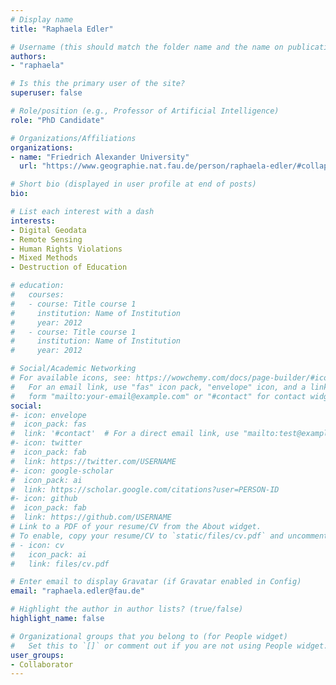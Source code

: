 ```yaml
---
# Display name
title: "Raphaela Edler"

# Username (this should match the folder name and the name on publications)
authors:
- "raphaela"

# Is this the primary user of the site?
superuser: false

# Role/position (e.g., Professor of Artificial Intelligence)
role: "PhD Candidate"

# Organizations/Affiliations
organizations:
- name: "Friedrich Alexander University"
  url: "https://www.geographie.nat.fau.de/person/raphaela-edler/#collapse_1"

# Short bio (displayed in user profile at end of posts)
bio: 

# List each interest with a dash
interests:
- Digital Geodata
- Remote Sensing
- Human Rights Violations
- Mixed Methods
- Destruction of Education

# education:
#   courses:
#   - course: Title course 1
#     institution: Name of Institution
#     year: 2012
#   - course: Title course 1
#     institution: Name of Institution
#     year: 2012

# Social/Academic Networking
# For available icons, see: https://wowchemy.com/docs/page-builder/#icons
#   For an email link, use "fas" icon pack, "envelope" icon, and a link in the
#   form "mailto:your-email@example.com" or "#contact" for contact widget.
social:
#- icon: envelope
#  icon_pack: fas
#  link: '#contact'  # For a direct email link, use "mailto:test@example.org".
#- icon: twitter
#  icon_pack: fab
#  link: https://twitter.com/USERNAME
#- icon: google-scholar
#  icon_pack: ai
#  link: https://scholar.google.com/citations?user=PERSON-ID
#- icon: github
#  icon_pack: fab
#  link: https://github.com/USERNAME
# Link to a PDF of your resume/CV from the About widget.
# To enable, copy your resume/CV to `static/files/cv.pdf` and uncomment the lines below.
# - icon: cv
#   icon_pack: ai
#   link: files/cv.pdf

# Enter email to display Gravatar (if Gravatar enabled in Config)
email: "raphaela.edler@fau.de"

# Highlight the author in author lists? (true/false)
highlight_name: false

# Organizational groups that you belong to (for People widget)
#   Set this to `[]` or comment out if you are not using People widget.
user_groups:
- Collaborator
---
```

